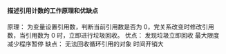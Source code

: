 #### 描述引用计数的工作原理和优缺点

原理：
为变量设置引用数，判断当前引用数是否为 0，党关系改变时修改引用数，当引用数为 0 时，立即进行垃圾回收。
优点：
发现垃圾立即回收
最大限度减少程序暂停
缺点：
无法回收循环引用的对象
时间开销大

